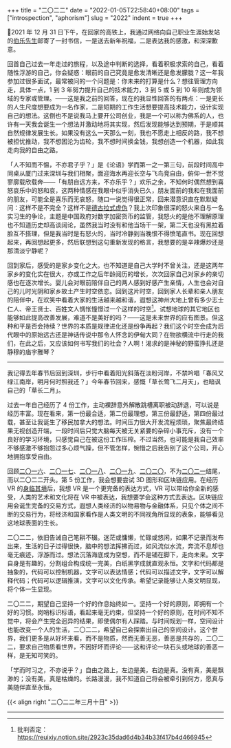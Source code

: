 +++
title = "二〇二二"
date = "2022-01-05T22:58:40+08:00"
tags = ["introspection", "aphorism"]
slug = "2022"
indent = true
+++

🦜2021 年 12 月 31 日下午，在回家的高铁上，我通过网络向自己职业生涯始发站的[伯乐先生](/life/resigned-my-first-job/)邮寄了一封书信，一是送去新年祝福，二是表达我的感激，和深深歉意。

回首自己过去一年走过的旅程，以及途中判断的选择，看着积极求索的自己，看着随性浮游的自己，你会疑惑：眼前的自己究竟是愈发清晰还是愈发朦胧？这一年我参加过很多面试，最常被问的一个问题是：你未来的打算是什么？想往管理方向走，具体一点，1 到 3 年努力提升自己的技术能力，3 到 5 或 5 到 10 年则成为领域的专家或管理。——这是我之前的回答，现在的我显性回答的有两点：一是更长的人生尺度想要成为一名作家，二是短期的工作生活想要提高技术能力，设计实现自己的想法。这倒也不是说我马上要开公司创业，我是一个可以称为佛系的人，也许有一天我会诞生一个想法并激动地将其实现，然后发现能够达到预期，于是顺其自然规律发展生长。如果没有这么一天那么一刻，我也不愿走上相反的路，我不想被担忧推动，我不想困沦为齿轮，我不想时间换金钱，我想创造一个机器，如此我走向我的自由之路。

「人不知而不愠，不亦君子乎？」是《论语》学而第一之一第三句，前段时间高中同桌从厦门过来深圳与我们相聚，面迎海水再迎长空与飞鸟竞自由，俯仰一世不觉寥廓载欣载奔——「有朋自远方来，不亦乐乎？」欢乐之余，不知何时偶然想到喜怒哀乐中的怒和哀，这两种情感在我眼中似乎消失已久，朋友面前的我和在我面前的朋友，可能全是喜乐而无哀怒，随口一说觉得很正常，回来潜意识直在默默疑问：这样不是不完全？这样不是[德古拉式虚伪](https://en.wikipedia.org/wiki/Hotel_Transylvania:_Transformania)？我上次印象很深的怒火来自与一名实习生的争论，主题是中国政府对数字加密货币的监管，我怒火的是他不理解原理也不知道历史却高谈阔论，虽然我当时没有和他当场干一架，第二天也没有黑拉着脸互不搭理，但是我当时是有怒火的，当时冷静到当晚恨不得愤笔直书。现在回想起来，再回想起更多，然后联想到这句重新发现的格言，我想要的是辛辣爆炒还是那清淡宁静呢？

回到家后，感受的是家乡变化之大。也不知道是自己大学时不曾关注，还是这两年家乡的变化实在很大，亦或工作之后年龄阅历的增长，次次回家自己对家乡的亲切感也在逐次增长。婴儿会对眼前陪伴自己的两人感到好感产生亲情，人生也会对自己的儿时光阴和家乡故土产生时空依恋。回到这片时空，回到家人长辈和亲人朋友的陪伴中，在欢笑中看着大家的生活越来越和谐，遐想这神州大地上曾有多少志士仁人、帝王贤士、百姓文人惆怅憧憬过一个这样的时空[^1]。试想地球的其它地区也能够如此提高改善发展，难道不是美好的吗？——这是未来世界的应有图景。但这种和平是否会持续？世界的本质是规律进化还是纷争再起？我们这个时空会成为后代眼中的原始远古还是神话传说中那令人怀念的伊甸大同？在物欲横流中行走的我们，在此之后，又应该如何书写我们的社会？人啊！渴求的是神秘的野蛮挣扎还是静穆的庙宇雅琴？

---

我记得去年春节后回到深圳，步行中看着阳光斜落在淡粉河岸，不禁吟唱「春风又绿江南岸，明月何时照我还？」今年春节回来，感慨「草长莺飞二月天」，也暗讽自己的「草长二月」。

过去一年自己经历了 4 份工作，主动裸辞意外解散跳槽离职被动辞退，可以说是经历丰富。现在看来，第一份最合适，第二份最理想，第三份最舒适，第四份最过载，甚至让我诞生了移民加拿大的想法。时间压力很大开发流程烦琐，聚焦最终结果无视创造开端，一段时间后只觉大脑每天被无关紧要的杂碎小事充斥，没有一个良好的学习环境，只感觉自己在被这份工作压榨。不过当然，也可能是我自己效率不够感激不够抱怨过多心烦气躁，但不管怎样，惋惜之后我告别了这个公司，开心地拥抱享受自由。

回顾[二〇一六](/life/the-first-speech-friedrich-nietzsche/)、[二〇一七](/tech/google-analytics-report/)、[二〇一八](/life/a-song-of-ice-and-fire/)、[二〇一九](/life/the-spring-festival/)、[二〇二〇](/life/2020/)，不为[二〇二一](/life/2021/)结尾，而以二〇二二开头。第 5 份工作，我会想要尝试 3D 图形和区块链应用。在经历 VR 的[身临其境](/tech/immersive-quest-2/)后，我想 VR 是一个更完备的表达方式，VR 可以带给你全新的感受，人类的艺术和文化将在 VR 中被表达，我想要学会这种方式去表达。区块链应用会诞生完备的交易方式，遐想人类经济的以物易物与金融体系，只见个体之间不断的交易行为，将经济和国家看作是人类文明的不同视角所显现的表象，能够看见这地球表面的生长。

二〇二二，依旧告诫自己笔耕不辍。迷茫或慵懒，忙碌或悠闲，如果不记录而发布出来，生活的日子过得很快，脑中的想法挥拂而过，如风流似水流，奔流不息却也毫无痕迹，浮游而过。想法沉落海底成为空想，而不是铺在脚下，走向未来。文字自身是有趣的，分割组合构成统一完美，白纸黑字成就直观永恒。文字和代码都是抽象的，代码可以控制机器，文字可以表达情感；代码可以描述文字，文字可以解释代码；代码可以逻辑推演，文字可以文化传承。希望记录能够让人类文明显现，将个体一生显现。

二〇二二，期望自己坚持一个好的作息始终如一。坚持一个好的原则，即拥有一个好的习惯。岗哨标识标语，看起来毫无约束，但坚持一个好的原则，在时间不知不觉中，将会产生完全迥异的结果，即使偶尔有人踩踏。与时间规划一样，空间设计也能改变一个人的生活，二〇二二，希望自己会探索出自己的空间设计。这个世界，我们更多是从好坏来看，而不是物质，然而无善无恶，善恶是共存的，二〇二二，要求自己物质看世界，不因好坏而评论——这和评论一块石头或地球的善恶一样，是无知可笑的。

「学而时习之，不亦说乎？」自由之路上，左边是美，右边是真。没有真，美是飘渺的；没有美，真是枯燥的。长路漫漫，我不知道自己将会被牵引到何方，愿真与美随伴直至永恒。

{{< align right "二〇二二年三月十日" >}}

---

[^1]: 批判否定：<https://reuixiy.notion.site/2923c35dad6d4b34b33f417b4d466945>
